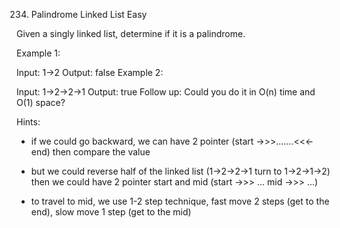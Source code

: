 234. Palindrome Linked List
Easy

Given a singly linked list, determine if it is a palindrome.

Example 1:

Input: 1->2
Output: false
Example 2:

Input: 1->2->2->1
Output: true
Follow up:
Could you do it in O(n) time and O(1) space?

Hints:

- if we could go backward, we can have 2 pointer (start ->>>.......<<<- end) then compare the value

- but we could reverse half of the linked list (1->2->2->1 turn to 1->2->1->2) then we could have 2 pointer start and mid (start ->>> ... mid ->>> ...)

- to travel to mid, we use 1-2 step technique, fast move 2 steps (get to the end), slow move 1 step (get to the mid)
